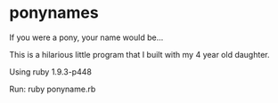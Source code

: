 ponynames
=========

If you were a pony, your name would be... 

This is a hilarious little program that I built with my 4 year old daughter.

Using ruby 1.9.3-p448

Run: ruby ponyname.rb

